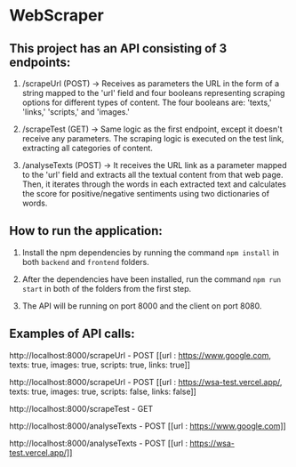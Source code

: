 # WebScraper

## This project has an API consisting of 3 endpoints:

1. /scrapeUrl (POST) -> Receives as parameters the URL in the form of a string mapped to the 'url' field and four booleans representing scraping options for different types of content. The four booleans are: 'texts,' 'links,' 'scripts,' and 'images.'

2. /scrapeTest (GET) -> Same logic as the first endpoint, except it doesn't receive any parameters. The scraping logic is executed on the test link, extracting all categories of content.

3. /analyseTexts (POST) -> It receives the URL link as a parameter mapped to the 'url' field and extracts all the textual content from that web page. Then, it iterates through the words in each extracted text and calculates the score for positive/negative sentiments using two dictionaries of words.

## How to run the application:

1. Install the npm dependencies by running the command `npm install` in both `backend` and `frontend` folders.

2. After the dependencies have been installed, run the command `npm run start` in both of the folders from the first step.

3. The API will be running on port 8000 and the client on port 8080.

## Examples of API calls:

http://localhost:8000/scrapeUrl - POST
[[url : https://www.google.com, texts: true, images: true, scripts: true, links: true]]

http://localhost:8000/scrapeUrl - POST
[[url : https://wsa-test.vercel.app/, texts: true, images: true, scripts: false, links: false]]

http://localhost:8000/scrapeTest - GET

http://localhost:8000/analyseTexts - POST
[[url : https://www.google.com]]

http://localhost:8000/analyseTexts - POST
[[url : https://wsa-test.vercel.app/]]